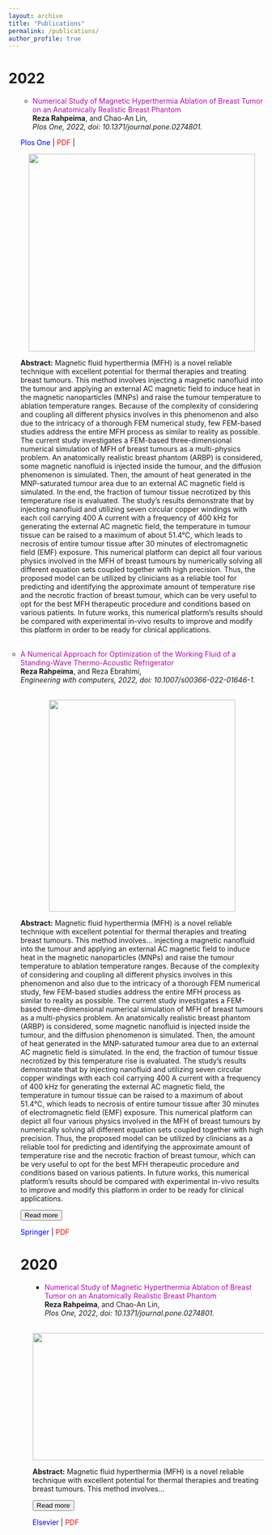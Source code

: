```yaml
---
layout: archive
title: "Publications"
permalink: /publications/
author_profile: true
---
```

<h1 class="year">2022</h1>

<ul style="list-style-type:circle;">       
        
<ul>
    <li><a href="https://journals.plos.org/plosone/article?id=10.1371/journal.pone.0274801" style="color: #B509AC; text-decoration:none;" target="\_blank">Numerical Study of Magnetic Hyperthermia Ablation of Breast Tumor on an Anatomically Realistic Breast Phantom </a>
<br><strong>Reza Rahpeima</strong>, and Chao-An Lin,<br><em>Plos One, 2022, doi: 10.1371/journal.pone.0274801.</em></li>
        </ul>
 <style>
#more {display: none;}
</style>   
        
<p><i class="fa fa-file" style="color:blue"></i> <a href="https://journals.plos.org/plosone/article?id=10.1371/journal.pone.0274801" style="color: blue; text-decoration:none;" target="\_blank">Plos One</a> | <i class="fas fa-file-pdf" style="color:red"></i> <a href="https://github.com/Rahpeima/required/files/9996687/journal.pone.0274801.1.pdf" style="color: red; text-decoration:none;" target="\_blank">PDF</a> | <span id="dots"> </span><span id="more"> <button onclick="myFunction()" id="myBtn">Read more</button>

        
 <p align="center">
  <img width="447" height="390" src="https://user-images.githubusercontent.com/117890455/201510899-8b91c432-c60c-4569-9f97-f878e617ee70.png">
</p>


<p><b>Abstract:</b> Magnetic fluid hyperthermia (MFH) is a novel reliable technique with excellent potential for thermal therapies and treating breast tumours. This method involves injecting a magnetic nanofluid into the tumour and applying an external AC magnetic field to induce heat in the magnetic nanoparticles (MNPs) and raise the tumour temperature to ablation temperature ranges. Because of the complexity of considering and coupling all different physics involves in this phenomenon and also due to the intricacy of a thorough FEM numerical study, few FEM-based studies address the entire MFH process as similar to reality as possible. The current study investigates a FEM-based three-dimensional numerical simulation of MFH of breast tumours as a multi-physics problem. An anatomically realistic breast phantom (ARBP) is considered, some magnetic nanofluid is injected inside the tumour, and the diffusion phenomenon is simulated. Then, the amount of heat generated in the MNP-saturated tumour area due to an external AC magnetic field is simulated. In the end, the fraction of tumour tissue necrotized by this temperature rise is evaluated. The study’s results demonstrate that by injecting nanofluid and utilizing seven circular copper windings with each coil carrying 400 A current with a frequency of 400 kHz for generating the external AC magnetic field, the temperature in tumour tissue can be raised to a maximum of about 51.4°C, which leads to necrosis of entire tumour tissue after 30 minutes of electromagnetic field (EMF) exposure. This numerical platform can depict all four various physics involved in the MFH of breast tumours by numerically solving all different equation sets coupled together with high precision. Thus, the proposed model can be utilized by clinicians as a reliable tool for predicting and identifying the approximate amount of temperature rise and the necrotic fraction of breast tumour, which can be very useful to opt for the best MFH therapeutic procedure and conditions based on various patients. In future works, this numerical platform’s results should be compared with experimental in-vivo results to improve and modify this platform in order to be ready for clinical applications.</span></p>
        
<script>
function myFunction() {
  var dots = document.getElementById("dots");
  var moreText = document.getElementById("more");
  var btnText = document.getElementById("myBtn");

  if (dots.style.display === "none") {
    dots.style.display = "inline";
    btnText.innerHTML = "Read more"; 
    moreText.style.display = "none";
  } else {
    dots.style.display = "none";
    btnText.innerHTML = "Read less"; 
    moreText.style.display = "inline";
  }
}
</script>

 
<u2 style="list-style-type:circle;">   
<u2>
     <br><li><a href="https://link.springer.com/article/10.1007/s00366-022-01646-1" style="color: #B509AC; text-decoration:none;" target="\_blank">A Numerical Approach for Optimization of the Working Fluid of a Standing-Wave Thermo-Acoustic Refrigerator </a>
<br><strong>Reza Rahpeima</strong>, and Reza Ebrahimi,<br><em>Engineering with computers, 2022, doi: 10.1007/s00366-022-01646-1.</em></li>
</u2> <br>

 <p align="center">
  <img width="368" height="418" src="https://user-images.githubusercontent.com/117890455/201561208-bcdefc1d-6056-4429-9ae7-4b96c09368d0.png">
</p>

<style>
#more {display: none;}
</style>


 <p><b>Abstract:</b> Magnetic fluid hyperthermia (MFH) is a novel reliable technique with excellent potential for thermal therapies and treating breast tumours. This method involves<span id="dots2">...</span><span id="more2"> injecting a magnetic nanofluid into the tumour and applying an external AC magnetic field to induce heat in the magnetic nanoparticles (MNPs) and raise the tumour temperature to ablation temperature ranges. Because of the complexity of considering and coupling all different physics involves in this phenomenon and also due to the intricacy of a thorough FEM numerical study, few FEM-based studies address the entire MFH process as similar to reality as possible. The current study investigates a FEM-based three-dimensional numerical simulation of MFH of breast tumours as a multi-physics problem. An anatomically realistic breast phantom (ARBP) is considered, some magnetic nanofluid is injected inside the tumour, and the diffusion phenomenon is simulated. Then, the amount of heat generated in the MNP-saturated tumour area due to an external AC magnetic field is simulated. In the end, the fraction of tumour tissue necrotized by this temperature rise is evaluated. The study’s results demonstrate that by injecting nanofluid and utilizing seven circular copper windings with each coil carrying 400 A current with a frequency of 400 kHz for generating the external AC magnetic field, the temperature in tumour tissue can be raised to a maximum of about 51.4°C, which leads to necrosis of entire tumour tissue after 30 minutes of electromagnetic field (EMF) exposure. This numerical platform can depict all four various physics involved in the MFH of breast tumours by numerically solving all different equation sets coupled together with high precision. Thus, the proposed model can be utilized by clinicians as a reliable tool for predicting and identifying the approximate amount of temperature rise and the necrotic fraction of breast tumour, which can be very useful to opt for the best MFH therapeutic procedure and conditions based on various patients. In future works, this numerical platform’s results should be compared with experimental in-vivo results to improve and modify this platform in order to be ready for clinical applications.</span></p>
<button onclick="myFunction2()" id="myBtn2">Read more</button>

 
  <script>
function myFunction2() {
  var dots = document.getElementById("dots2");
  var moreText = document.getElementById("more2");
  var btnText = document.getElementById("myBtn2");

  if (dots2.style.display === "none") {
    dots2.style.display = "inline";
    btnText.innerHTML = "Read more"; 
    moreText.style.display = "none";
  } else {
    dots2.style.display = "none";
    btnText.innerHTML = "Read less"; 
    moreText.style.display = "inline";
  }
}
</script>
 

<p><i class="fa fa-file" style="color:blue"></i> <a href="https://link.springer.com/article/10.1007/s00366-022-01646-1" style="color: blue; text-decoration:none;" target="\_blank">Springer</a> | <i class="fas fa-file-pdf" style="color:red"></i> <a href="https://github.com/Rahpeima/required/files/9998973/s00366-022-01646-1.pdf" style="color: red; text-decoration:none;" target="\_blank">PDF</a>

<h1 class="year">2020</h1>

<ul style="list-style-type:circle;">

 
<ul>
    <li><a href="https://journals.plos.org/plosone/article?id=10.1371/journal.pone.0274801" style="color: #B509AC; text-decoration:none;" target="\_blank">Numerical Study of Magnetic Hyperthermia Ablation of Breast Tumor on an Anatomically Realistic Breast Phantom </a>
<br><strong>Reza Rahpeima</strong>, and Chao-An Lin,<br><em>Plos One, 2022, doi: 10.1371/journal.pone.0274801.</em></li>
</ul> <br>

 <p align="center">
  <img width="600" height="251" src="https://user-images.githubusercontent.com/117890455/202101351-60b38abc-ed8c-4ba4-8fa7-9b621763c5d1.jpg">
</p>

<style>
#more {display: none;}
</style>

<p><b>Abstract:</b> Magnetic fluid hyperthermia (MFH) is a novel reliable technique with excellent potential for thermal therapies and treating breast tumours. This method involves<span id="dots">...</span><span id="more"> injecting a magnetic nanofluid into the tumour and applying an external AC magnetic field to induce heat in the magnetic nanoparticles (MNPs) and raise the tumour temperature to ablation temperature ranges. Because of the complexity of considering and coupling all different physics involves in this phenomenon and also due to the intricacy of a thorough FEM numerical study, few FEM-based studies address the entire MFH process as similar to reality as possible. The current study investigates a FEM-based three-dimensional numerical simulation of MFH of breast tumours as a multi-physics problem. An anatomically realistic breast phantom (ARBP) is considered, some magnetic nanofluid is injected inside the tumour, and the diffusion phenomenon is simulated. Then, the amount of heat generated in the MNP-saturated tumour area due to an external AC magnetic field is simulated. In the end, the fraction of tumour tissue necrotized by this temperature rise is evaluated. The study’s results demonstrate that by injecting nanofluid and utilizing seven circular copper windings with each coil carrying 400 A current with a frequency of 400 kHz for generating the external AC magnetic field, the temperature in tumour tissue can be raised to a maximum of about 51.4°C, which leads to necrosis of entire tumour tissue after 30 minutes of electromagnetic field (EMF) exposure. This numerical platform can depict all four various physics involved in the MFH of breast tumours by numerically solving all different equation sets coupled together with high precision. Thus, the proposed model can be utilized by clinicians as a reliable tool for predicting and identifying the approximate amount of temperature rise and the necrotic fraction of breast tumour, which can be very useful to opt for the best MFH therapeutic procedure and conditions based on various patients. In future works, this numerical platform’s results should be compared with experimental in-vivo results to improve and modify this platform in order to be ready for clinical applications.</span></p>
<button onclick="myFunction()" id="myBtn">Read more</button>

<script>
function myFunction() {
  var dots = document.getElementById("dots");
  var moreText = document.getElementById("more");
  var btnText = document.getElementById("myBtn");

  if (dots.style.display === "none") {
    dots.style.display = "inline";
    btnText.innerHTML = "Read more"; 
    moreText.style.display = "none";
  } else {
    dots.style.display = "none";
    btnText.innerHTML = "Read less"; 
    moreText.style.display = "inline";
  }
}
</script>

 
 
<p><i class="fa fa-file" style="color:blue"></i> <a href="https://journals.plos.org/plosone/article?id=10.1371/journal.pone.0274801" style="color: blue; text-decoration:none;" target="\_blank">Elsevier</a> | <i class="fas fa-file-pdf" style="color:red"></i> <a href="https://github.com/Rahpeima/required/files/9996687/journal.pone.0274801.1.pdf" style="color: red; text-decoration:none;" target="\_blank">PDF</a>
